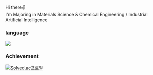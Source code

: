 Hi there✌️<Br>
I'm Majoring in Materials Science & Chemical Engineering / Industrial Artificial Intelligence<Br>

### language
<img src="https://img.shields.io/badge/Python-3776AB?style=for-the-badge&logo=python&logoColor=white">
  
### Achievement
[![Solved.ac프로필](http://mazassumnida.wtf/api/mini/generate_badge?boj=shownu_husband)](https://solved.ac/shownu_husband)
